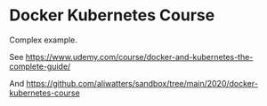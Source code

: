 # Docker Kubernetes Course

Complex example.

See https://www.udemy.com/course/docker-and-kubernetes-the-complete-guide/

And https://github.com/aliwatters/sandbox/tree/main/2020/docker-kubernetes-course
